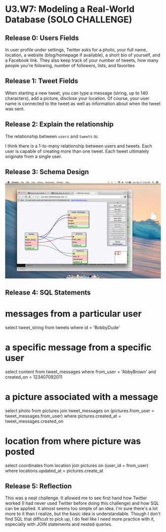 # U3.W7: Modeling a Real-World Database (SOLO CHALLENGE)

## Release 0: Users Fields
<!-- Identify the fields Twitter collects data for -->
In user profile under settings, Twitter asks for a photo, your full name, location, a website (blog/homepage if available), a short bio of yourself, and a Facebook link.  They also keep track of your number of tweets, how many people you're folowing, number of followers, lists, and favorites

## Release 1: Tweet Fields
<!-- Identify the fields Twitter uses to represent/display a tweet. What are you required or allowed to enter? -->
When starting a new tweet, you can type a message (string, up to 140 characters), add a picture, disclose your location.  Of course, your user name is connected to the tweet as well as information about when the tweet was sent.

## Release 2: Explain the relationship
The relationship between `users` and `tweets` is: 
<!-- because... -->
I think there is a 1-to-many relationship between users and tweets.  Each user is capable of creating more than one tweet.  Each tweet ultimately originate from a single user.

## Release 3: Schema Design
<!-- Include your image (inline) of your schema -->
![twitter schema](/week_7/imgs/twitter_schema.jpg)

## Release 4: SQL Statements
# messages from a particular user
select tweet_string
from tweets
where id = 'BobbyDude'

# a specific message from a specific user
select content
from tweet_messages
where from_user = 'AbbyBrown' 
and created_on = 123407092011

# a picture associated with a message
select photo
from pictures join tweet_messages on (pictures.from_user = tweet_messages.from_user)
where pictures.created_at = tweet_messages.created_on

# location from where picture was posted
select coordinates
from location join pictures on (user_id = from_user)
where locations.updated_at = pictures.create_at

## Release 5: Reflection
This was a neat challenge.  It allowed me to see first hand how Twitter worked (I had never used Twitter before doing this challenge) and how SQL can be applied.  It almost seems too simple of an idea.  I'm sure there's a lot more to it than I realize, but the basic idea is understandable.  Though I don't find SQL that difficult to pick up, I do feel like I need more practice with it, especially with JOIN statements and nested queries.  
